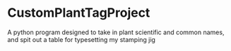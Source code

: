 # CustomPlantTagProject
A python program designed to take in plant scientific and common names, and spit out a table for typesetting my stamping jig

